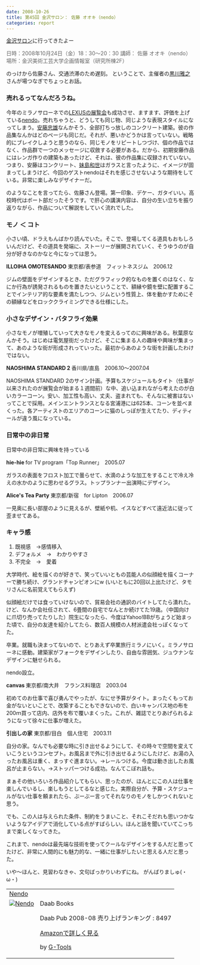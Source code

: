 ```yaml
---
date: 2008-10-26
title: 第45回 金沢サロン： 佐藤 オオキ（nendo）
categories: report
---
```

<a href="http://www.kanazawa-bidai.ac.jp/salon/">金沢サロン</a>に行ってきたよー

<span style="color: #666666;">日時：2008年10月24日（金）18：30〜20：30 </span>
<span style="color: #666666;">講師： 佐藤 オオキ（nendo）</span>
<span style="color: #666666;">場所：金沢美術工芸大学企画情報室（研究所棟2F） </span>

のっけから佐藤さん、交通渋滞のため遅刻。
ということで、主催者の<a href="http://ja.wikipedia.org/wiki/%E9%BB%92%E5%B7%9D%E9%9B%85%E4%B9%8B">黒川雅之</a>さんが場つなぎでちょっとお話。
<h3><span style="font-weight: bold;">売れるってなんだろうね。</span></h3>
今年のミラノサローネでの<a href="http://lexus.jp/brand/milano2008/">LEXUSの展覧会</a>も成功させ、ますます、評価を上げている<a href="http://www.nendo.jp/">nendo</a>。売れちゃうと、どうしても同じ物、同じような表現スタイルになってしまう。<a href="http://ja.wikipedia.org/wiki/%E5%AE%89%E8%97%A4%E5%BF%A0%E9%9B%84">安藤忠雄</a>なんかそう、全部打ちっ放しのコンクリート建築。彼の作品集なんかはどのページも同じだ。それが、悪いかどうかは言っていない。戦略的にブレイクしようと思うのなら、同じモノをリピートしつづけ、個の作品ではなく、作品群で一つのメッセージに収斂する必要がある。だから、初期安藤作品にはレンガ作りの建築もあったけど、それは、彼の作品集に収録されていない。つまり、安藤はコンクリート、<a href="http://ja.wikipedia.org/wiki/%E5%A6%B9%E5%B3%B6%E5%92%8C%E4%B8%96">妹島和世</a>はガラスと言ったように、イメージが固まってしまうけど、今回のゲストnendoはそれを感じさせないような期待をしている。非常に楽しみなデザイナーだ。

のようなことを言ってたら、佐藤さん登場。第一印象、デケー、ガタイいい。高校時代はボート部だったそうです。で肝心の講演内容は、自分の生い立ちを振り返りながら、作品について解説をしていく流れでした。
<h3><span style="font-weight: bold;">モノ ＜ コト</span></h3>
小さい頃、ドラえもんばかり読んでいた。そこで、登場してくる道具もおもしろいんだけど、その道具を発端に、ストーリーが展開されていく、そうゆうのが自分が好きなのかなと今になっては思う。

<strong>ILLOIHA OMOTESANDO</strong>
東京都/表参道　フィットネスジム　2006.12<a href="http://www.illoiha.com/" target="_blank"> </a>
<div style="text-align: center;"><a href="http://www.illoiha.com/" target="_blank"><img src="http://ijok.ijok.googlepages.com/01.jpg" alt="" /></a></div>
ジムの壁面をデザインするとき、ただグラフィック的なものを置くのはなく、なにか行為が誘発されるものを置きたいということで、額縁や鏡を壁に配置することでインテリア的な要素を満たしつつ、ジムという性質上、体を動かすためにその額縁などをロッククライミングできる仕様にした。
<h3><span style="font-weight: bold;">小さなデザイン・バタフライ効果</span></h3>
小さなモノが増殖していって大きなモノを変えるってのに興味がある。秋葉原なんかそう。はじめは電気屋街だったけど、そこに集まる人の趣味や興味が集まって、あのような街が形成されっていった。最初からあのような街を計画したわけではない。

<strong>NAOSHIMA STANDARD 2 </strong>
香川県/直島　2006.10〜2007.04
<div style="text-align: center;"><img src="http://ijok.ijok.googlepages.com/02.jpg" alt="" /></div>
NAOSHIMA STANDARD 2のサイン計画。予算もスケジュールもタイト（仕事が以来されたのが展覧会が始まる１週間前）な中、追い込まれながら考えたのが白いカラーコーン。安い、加工性も高い、丈夫、盗まれても、そんなに被害はないってことで採用。メインエントランスとなる宮浦港には625本、コーンを並べまくった。各アーティストのエリアのコーンに猫のしっぽが生えてたり、ディティールが違う風になっている。
<h3><span style="font-weight: bold;">日常中の非日常</span></h3>
日常中の非日常に興味を持っている

<strong>hie-hie </strong>
for TV program「Top Runner」　2005.07
<div style="text-align: center;"><img src="http://ijok.ijok.googlepages.com/03.jpg" alt="" /></div>
ガラスの表面をフロスト加工で曇らせて、水滴のような加工をすることで冷え冷えの水かのように思わせるグラス。トップランナー出演時にデザイン。

<strong>Alice's Tea Party</strong>
東京都/新宿　for Lipton　2006.07
<div style="text-align: center;"><img src="http://ijok.ijok.googlepages.com/04.jpg" alt="" /></div>
一見奥に長い部屋のように見えるが、壁紙や机、イスなどすべて遠近法に従って歪ませてある。

<span style="font-weight: bold;">
</span>
<h3><span style="font-weight: bold;">キャラ感</span></h3>
<ol>
	<li>既視感　→感情移入</li>
	<li>デフォルメ　→　わかりやすさ</li>
	<li>不完全　→　愛着</li>
</ol>
大学時代、絵を描くのが好きで、笑っていいともの芸能人の似顔絵を描くコーナーで勝ち続け、グランドチャンピオンにw
(いいともに20回以上出たけど、タモリさんに名前覚えてもらえず)

似顔絵だけでは食っていけないので、貿易会社の通訳のバイトしてたら潰れた。けど、なんか会社任されて、6畳間の自宅でなんとか続けてた19歳。（中国向けに爪切り売ってたりした）院生になったら、今度はYahoo!BBがちょうど始まった頃で、自分の友達を紹介してたら、数百人規模の人材派遣会社っぽくなってた。

卒業。就職も決まってないので、とりあえず卒業旅行ミラノにいく。ミラノサローネに感動。建築家がフォークをデザインしたり、自由な雰囲気、ジュウナンなデザインに魅せられる。

nendo設立。

<strong>canvas </strong>
東京都/南大井　フランス料理店　2003.04
<a href="http://www.nadja-corporation.com/canvas//" target="_blank"> </a>
<div style="text-align: center;"><a href="http://www.nadja-corporation.com/canvas//" target="_blank"><img src="http://ijok.ijok.googlepages.com/05.jpg" alt="" /></a></div>
初めてのお仕事で喜び勇んでやったが、なにせ予算がタイト。まったくもってお金がないといことで、改築することもできないので、白いキャンパス地の布を200ｍ買って店内、店外を布で覆いまくった。これが、雑誌でとりあげられるようになって徐々に仕事が増えた。

<strong>引出しの家</strong>
東京都/目白　個人住宅　2003.11
<div style="text-align: center;"><img src="http://ijok.ijok.googlepages.com/06.jpg" alt="" /></div>
自分の家。なんでも必要な時に引き出せるようにして、その時々で空間を変えていこうというコンセプト。お風呂まで外に引き出せるようにしたけど、お湯の入ったお風呂は重く、まっすぐ進まない。→レールつける。今度は動き出したお風呂が止まらない。→ストッパーつける成功。なんてこぼれ話も。

まぁその他いろいろ作品紹介してもらい、思ったのが、ほんとにこの人は仕事を楽しんでいるし、楽しもうとしてるなと感じた。実際自分が、予算・スケジュールがない仕事を頼まれたら、ぶーぶー言ってそれなりのモノをしかつくれないと思う。

でも、この人は与えられた条件、制約をうまいこと、それこそだれも思いつかないようなアイデアで消化している点がすばらしい。ほんと話を聞いていてこっちまで楽しくなってきた。

これまで、nendoは最先端な技術を使ってクールなデザインをする人だと思ってたけど、非常に人間的にも魅力的な、一緒に仕事がしたいと思える人だと思った。

いや〜ほんと、見習わなきゃ、文句ばっかりいわずにね。
がんばりましゅ(・ω・)
<table border="0" cellpadding="5">
<tbody>
<tr>
<td colspan="2"><a href="http://www.amazon.co.jp/Nendo-Daab-Books/dp/386654068X%3FSubscriptionId%3D0G91FPYVW6ZGWBH4Y9G2%26tag%3Dwarikiru-22%26linkCode%3Dxm2%26camp%3D2025%26creative%3D165953%26creativeASIN%3D386654068X" target="_blank">Nendo</a><img src="http://www.assoc-amazon.jp/e/ir?t=warikiru-22&amp;l=ur2&amp;o=9" border="0" alt="" width="1" height="1" /></td>
</tr>
<tr>
<td valign="top"><a href="http://www.amazon.co.jp/Nendo-Daab-Books/dp/386654068X%3FSubscriptionId%3D0G91FPYVW6ZGWBH4Y9G2%26tag%3Dwarikiru-22%26linkCode%3Dxm2%26camp%3D2025%26creative%3D165953%26creativeASIN%3D386654068X" target="_blank"><img src="http://ecx.images-amazon.com/images/I/41Z7XW-1DcL._SL160_.jpg" border="0" alt="Nendo" /></a></td>
<td valign="top"><span>Daab Books

Daab Pub  2008-08
売り上げランキング : 8497

<a href="http://www.amazon.co.jp/Nendo-Daab-Books/dp/386654068X%3FSubscriptionId%3D0G91FPYVW6ZGWBH4Y9G2%26tag%3Dwarikiru-22%26linkCode%3Dxm2%26camp%3D2025%26creative%3D165953%26creativeASIN%3D386654068X" target="_blank">Amazonで詳しく見る</a>

</span><span> by <a href="http://www.goodpic.com/mt/aws/index.html">G-Tools</a></span></td>
</tr>
</tbody>
</table>
